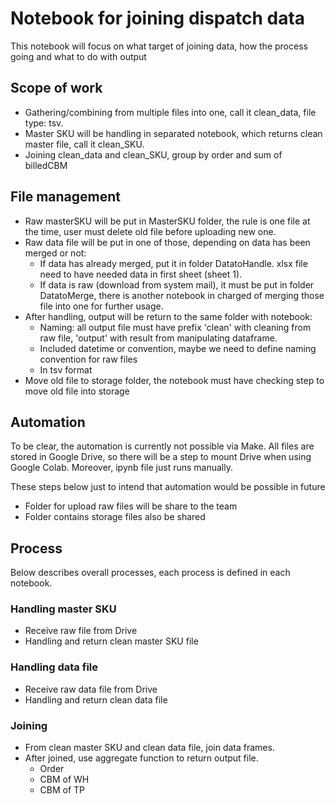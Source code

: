 # Notebook for joining dispatch data
This notebook will focus on what target of joining data, how the process going and what to do with output

## Scope of work
- Gathering/combining from multiple files into one, call it clean_data, file type: tsv.
- Master SKU will be handling in separated notebook, which returns clean master file, call it clean_SKU.
- Joining clean_data and clean_SKU, group by order and sum of billedCBM

## File management
- Raw masterSKU will be put in MasterSKU folder, the rule is one file at the time, user must delete old file before uploading new one.
- Raw data file will be put in one of those, depending on data has been merged or not:
    - If data has already merged, put it in folder DatatoHandle. xlsx file need to have needed data in first sheet (sheet 1).
    - If data is raw (download from system mail), it must be put in folder DatatoMerge, there is another notebook in charged of merging those file into one for further usage.
- After handling, output will be return to the same folder with notebook:
    - Naming: all output file must have prefix 'clean' with cleaning from raw file, 'output' with result from manipulating dataframe.
    - Included datetime or convention, maybe we need to define naming convention for raw files
    - In tsv format
- Move old file to storage folder, the notebook must have checking step to move old file into storage

## Automation
To be clear, the automation is currently not possible via Make.
All files are stored in Google Drive, so there will be a step to mount Drive when using Google Colab. Moreover, ipynb file just runs manually.

These steps below just to intend that automation would be possible in future
- Folder for upload raw files will be share to the team
- Folder contains storage files also be shared

## Process
Below describes overall processes, each process is defined in each notebook.
### Handling master SKU
- Receive raw file from Drive
- Handling and return clean master SKU file

### Handling data file
- Receive raw data file from Drive
- Handling and return clean data file

### Joining
- From clean master SKU and clean data file, join data frames.
- After joined, use aggregate function to return output file.
    - Order
    - CBM of WH
    - CBM of TP
